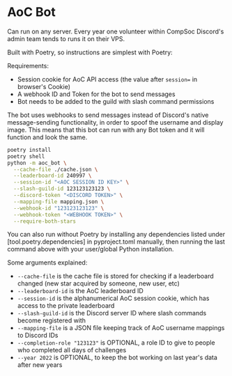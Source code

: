 # AoC Bot

Can run on any server. Every year one volunteer within CompSoc Discord's admin team tends to runs it on their VPS.

Built with Poetry, so instructions are simplest with Poetry:

Requirements:
- Session cookie for AoC API access (the value after `session=` in browser's Cookie)
- A webhook ID and Token for the bot to send messages
- Bot needs to be added to the guild with slash command permissions

The bot uses webhooks to send messages instead of Discord's native message-sending functionality, in order to spoof the username and display image. This means that this bot can run with any Bot token and it will function and look the same.

```bash
poetry install
poetry shell
python -m aoc_bot \
  --cache-file ./cache.json \
  --leaderboard-id 240997 \
  --session-id "<AOC SESSION ID KEY>" \
  --slash-guild-id 123123123123 \
  --discord-token "<DISCORD TOKEN>" \
  --mapping-file mapping.json \
  --webhook-id "123123123123" \
  --webhook-token "<WEBHOOK TOKEN>" \
  --require-both-stars
```

You can also run without Poetry by installing any dependencies listed under [tool.poetry.dependencies] in pyproject.toml manually, then running the last command above  with your user/global Python installation.

Some arguments explained:
- `--cache-file` is the cache file is stored for checking if a leaderboard changed (new star acquired by someone, new user, etc)
- `--leaderboard-id` is the AoC leaderboard ID
- `--session-id` is the alphanumerical AoC session cookie, which has access to the private leaderboard
- `--slash-guild-id` is the Discord server ID where slash commands become registered with
- `--mapping-file` is a JSON file keeping track of AoC username mappings to Discord IDs
- `--completion-role "123123"` is OPTIONAL, a role ID to give to people who completed all days of challenges
- `--year 2022` is OPTIONAL, to keep the bot working on last year's data after new years
